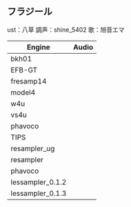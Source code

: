 ## フラジール

ust：八草
調声：shine_5402
歌：旭音エマ

| Engine           | Audio                                          |
| ---------------- | ---------------------------------------------- |
| bkh01            | <source src="bkh01_MP3.mp3" type="audio/mpeg"> |
| EFB-GT           |                                                |
| fresamp14        |                                                |
| model4           |                                                |
| w4u              |                                                |
| vs4u             |                                                |
| phavoco          |                                                |
| TIPS             |                                                |
| resampler_ug     |                                                |
| resampler        |                                                |
| phavoco          |                                                |
| lessampler_0.1.2 |                                                |
| lessampler_0.1.3 |                                                |

